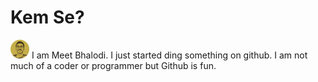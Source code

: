 # Kem Se?
<img src="/circle-cropped.png" alt="Meet Bhalodi" height="30px" width="auto">
I am Meet Bhalodi. I just started ding something on github. I am not much of a coder or programmer but Github is fun.



